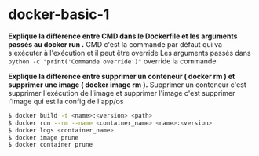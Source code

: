 # docker-basic-1

**Explique la différence entre CMD dans le Dockerfile et les arguments passés au docker run .**
CMD c'est la commande par défaut qui va s'exécuter à l'exécution et il peut être override
Les arguments passés dans `python -c "print('Commande override')"` override la commande

**Explique la différence entre supprimer un conteneur ( docker rm ) et supprimer une image ( docker image rm ).**
Supprimer un conteneur c'est supprimer l'exécution de l'image
et supprimer l'image c'est supprimer l'image qui est la config de l'app/os

```bash
$ docker build -t <name>:<version> <path>
$ docker run --rm --name <container_name> <name>:<version>
$ docker logs <container_name>
$ docker image prune
$ docker container prune
```
